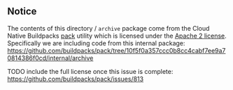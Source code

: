 ## Notice

The contents of this directory / `archive` package come from the Cloud Native Buildpacks [pack](https://github.com/buildpacks/pack) utility which is licensed under the [Apache 2 license](https://github.com/buildpacks/pack/blob/main/LICENSE).
Specifically we are including code from this internal package: https://github.com/buildpacks/pack/tree/10f5f0a357ccc0b8cc4cabf7ee9a70814386f0cd/internal/archive

TODO include the full license once this issue is complete: https://github.com/buildpacks/pack/issues/813
